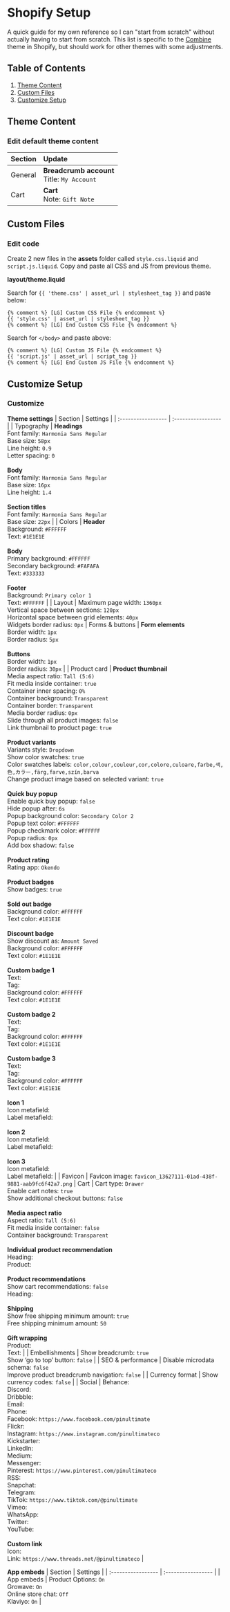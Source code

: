 # Shopify Setup
A quick guide for my own reference so I can "start from scratch" without actually having to start from scratch. This list is specific to the [Combine](https://themes.shopify.com/themes/combine/styles/objects) theme in Shopify, but should work for other themes with some adjustments.


## Table of Contents 
1. [Theme Content](#theme-content)
2. [Custom Files](#custom-files)
3. [Customize Setup](#customize-setup)


## Theme Content

### Edit default theme content
| Section            | Update |
| :----------------- | :----------------- |
| General            | **Breadcrumb account**<br>Title: `My Account` |
| Cart               | **Cart**<br>Note: `Gift Note` |


## Custom Files

### Edit code
Create 2 new files in the **assets** folder called `style.css.liquid` and `script.js.liquid`. Copy and paste all CSS and JS from previous theme.

**layout/theme.liquid**

Search for `{{ 'theme.css' | asset_url | stylesheet_tag }}` and paste below:
```
{% comment %} [LG] Custom CSS File {% endcomment %}
{{ 'style.css' | asset_url | stylesheet_tag }}
{% comment %} [LG] End Custom CSS File {% endcomment %}
```

Search for `</body>` and paste above:
```
{% comment %} [LG] Custom JS File {% endcomment %}
{{ 'script.js' | asset_url | script_tag }}
{% comment %} [LG] End Custom JS File {% endcomment %}
```


## Customize Setup

### Customize

**Theme settings**
| Section            | Settings |
| :----------------- | :----------------- |
| Typography         | **Headings**<br>Font family: `Harmonia Sans Regular`<br>Base size: `58px`<br>Line height: `0.9`<br>Letter spacing: `0`<br><br>**Body**<br>Font family: `Harmonia Sans Regular`<br>Base size: `16px`<br>Line height: `1.4`<br><br>**Section titles**<br>Font family: `Harmonia Sans Regular`<br>Base size: `22px` |
| Colors             | **Header**<br>Background: `#FFFFFF`<br>Text: `#1E1E1E`<br><br>**Body**<br>Primary background: `#FFFFFF`<br>Secondary background: `#FAFAFA`<br>Text: `#333333`<br><br>**Footer**<br>Background: `Primary color 1`<br>Text: `#FFFFFF` |
| Layout             | Maximum page width: `1360px`<br>Vertical space between sections: `120px`<br>Horizontal space between grid elements: `40px`<br>Widgets border radius: `0px`
| Forms & buttons    | **Form elements**<br>Border width: `1px`<br>Border radius: `5px`<br><br>**Buttons**<br>Border width: `1px`<br>Border radius: `30px` |
| Product card       | **Product thumbnail**<br>Media aspect ratio: `Tall (5:6)`<br>Fit media inside container: `true`<br>Container inner spacing: `0%`<br>Container background: `Transparent`<br>Container border: `Transparent`<br>Media border radius: `0px`<br>Slide through all product images: `false`<br>Link thumbnail to product page: `true`<br><br>**Product variants**<br>Variants style: `Dropdown`<br>Show color swatches: `true`<br>Color swatches labels: `color,colour,couleur,cor,colore,culoare,farbe,색,色,カラー,färg,farve,szín,barva`<br>Change product image based on selected variant: `true`<br><br>**Quick buy popup**<br>Enable quick buy popup: `false`<br>Hide popup after: `6s`<br>Popup background color: `Secondary Color 2`<br>Popup text color: `#FFFFFF`<br>Popup checkmark color: `#FFFFFF`<br>Popup radius: `0px`<br>Add box shadow: `false`<br><br>**Product rating**<br>Rating app: `Okendo`<br><br>**Product badges**<br>Show badges: `true`<br><br>**Sold out badge**<br>Background color: `#FFFFFF`<br>Text color: `#1E1E1E`<br><br>**Discount badge**<br>Show discount as: `Amount Saved`<br>Background color: `#FFFFFF`<br>Text color: `#1E1E1E`<br><br>**Custom badge 1**<br>Text:<br>Tag:<br>Background color: `#FFFFFF`<br>Text color: `#1E1E1E`<br><br>**Custom badge 2**<br>Text:<br>Tag:<br>Background color: `#FFFFFF`<br>Text color: `#1E1E1E`<br><br>**Custom badge 3**<br>Text:<br>Tag:<br>Background color: `#FFFFFF`<br>Text color: `#1E1E1E`<br><br>**Icon 1**<br>Icon metafield:<br>Label metafield:<br><br>**Icon 2**<br>Icon metafield:<br>Label metafield:<br><br>**Icon 3**<br>Icon metafield:<br>Label metafield: |
| Favicon            | Favicon image: `favicon_13627111-01ad-438f-9881-aab9fc6f42a7.png`
| Cart               | Cart type: `Drawer`<br>Enable cart notes: `true`<br>Show additional checkout buttons: `false`<br><br>**Media aspect ratio**<br>Aspect ratio: `Tall (5:6)`<br>Fit media inside container: `false`<br>Container background: `Transparent`<br><br>**Individual product recommendation**<br>Heading:<br>Product:<br><br>**Product recommendations**<br>Show cart recommendations: `false`<br>Heading:<br><br>**Shipping**<br>Show free shipping minimum amount: `true`<br>Free shipping minimum amount: `50`<br><br>**Gift wrapping**<br>Product:<br>Text: |
| Embellishments     | Show breadcrumb: `true`<br>Show ‘go to top’ button: `false` |
| SEO & performance  | Disable microdata schema: `false`<br>Improve product breadcrumb navigation: `false` |
| Currency format    | Show currency codes: `false` |
| Social             | Behance:<br>Discord:<br>Dribbble:<br>Email:<br>Phone:<br>Facebook: `https://www.facebook.com/pinultimate`<br>Flickr:<br>Instagram: `https://www.instagram.com/pinultimateco`<br>Kickstarter:<br>LinkedIn:<br>Medium:<br>Messenger:<br>Pinterest: `https://www.pinterest.com/pinultimateco`<br>RSS:<br>Snapchat:<br>Telegram:<br>TikTok: `https://www.tiktok.com/@pinultimate`<br>Vimeo:<br>WhatsApp:<br>Twitter:<br>YouTube:<br><br>**Custom link**<br>Icon:<br>Link: `https://www.threads.net/@pinultimateco` |

**App embeds**
| Section            | Settings |
| :----------------- | :----------------- |
| App embeds         | Product Options: `On`<br>Growave: `On`<br>Online store chat: `Off`<br>Klaviyo: `On` |
